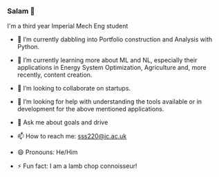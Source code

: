### Salam 👋

I'm a third year Imperial Mech Eng student

- 🔭 I’m currently dabbling into Portfolio construction and Analysis with Python.
- 🌱 I’m currently learning more about ML and NL, especially their applications in Energy System Optimization, Agriculture and, more recently, content creation. 

- 👯 I’m looking to collaborate on startups.

- 🤔 I’m looking for help with understanding the tools available or in development for the above mentioned applications.

- 💬 Ask me about goals and drive

- 📫 How to reach me: sss220@ic.ac.uk

- 😄 Pronouns: He/Him 

- ⚡ Fun fact: I am a lamb chop connoisseur!
